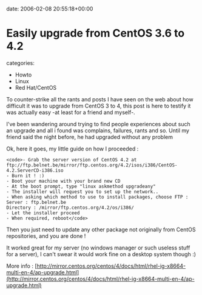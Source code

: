 


date: 2006-02-08 20:55:18+00:00


# Easily upgrade from CentOS 3.6 to 4.2

categories:
- Howto
- Linux
- Red Hat/CentOS


To counter-strike all the rants and posts I have seen on the web about how difficult it was to upgrade from CentOS 3 to 4, this post is here to testify it was actually easy -at least for a friend and myself-.

<!-- more -->

I've been wandering around trying to find people experiences about such an upgrade and all i found was complains, failures, rants and so. Until my friend said the night before, he had upgraded without any problem

Ok, here it goes, my little guide on how I proceeded : 


    
    <code>- Grab the server version of CentOS 4.2 at ftp://ftp.belnet.be/mirror/ftp.centos.org/4.2/isos/i386/CentOS-4.2.ServerCD-i386.iso
    - Burn it ! :)
    - Boot your machine with your brand new CD
    - At the boot prompt, type "linux askmethod upgradeany"
    - The installer will request you to set up the network..
    - When asking which method to use to install packages, choose FTP :
    Server : ftp.belnet.be
    Directory : /mirror/ftp.centos.org/4.2/os/i386/
    - Let the installer proceed
    - When required, reboot</code>



Then you just need to update any other package not originally from CentOS repositories, and you are done !

It worked great for my server (no windows manager or such useless stuff for a server), I can't swear it would work fine on a desktop system though :)

More info : [http://mirror.centos.org/centos/4/docs/html/rhel-ig-x8664-multi-en-4/ap-upgrade.html](http://mirror.centos.org/centos/4/docs/html/rhel-ig-x8664-multi-en-4/ap-upgrade.html)
